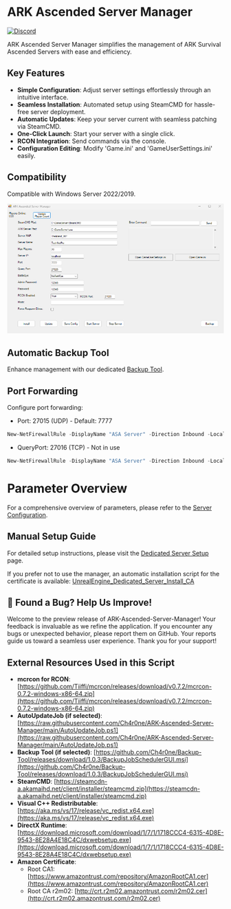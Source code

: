 # ARK Ascended Server Manager
[![Discord](https://img.shields.io/badge/Discord-%237289DA.svg?logo=discord&logoColor=white)](https://discord.gg/7tvmSdXcEH)

ARK Ascended Server Manager simplifies the management of ARK Survival Ascended Servers with ease and efficiency.

## Key Features

- **Simple Configuration**: Adjust server settings effortlessly through an intuitive interface.
- **Seamless Installation**: Automated setup using SteamCMD for hassle-free server deployment.
- **Automatic Updates**: Keep your server current with seamless patching via SteamCMD.
- **One-Click Launch**: Start your server with a single click.
- **RCON Integration**: Send commands via the console.
- **Configuration Editing**: Modify 'Game.ini' and 'GameUserSettings.ini' easily.

## Compatibility

Compatible with Windows Server 2022/2019.

![Preview](Preview/ASA_Server_Manager_Preview_1.png)

## Automatic Backup Tool

Enhance management with our dedicated [Backup Tool](https://github.com/Ch4r0ne/Backup-Tool).

## Port Forwarding

Configure port forwarding:

- Port: 27015 (UDP) - Default: 7777
```powershell
New-NetFirewallRule -DisplayName "ASA Server" -Direction Inbound -LocalPort 27015 -Protocol UDP -Action Allow
```
- QueryPort: 27016 (TCP) - Not in use
```powershell
New-NetFirewallRule -DisplayName "ASA Server" -Direction Inbound -LocalPort 27016 -Protocol TCP -Action Allow
```

# Parameter Overview

For a comprehensive overview of parameters, please refer to the [Server Configuration](https://ark.wiki.gg/wiki/Server_configuration).

## Manual Setup Guide

For detailed setup instructions, please visit the [Dedicated Server Setup](https://ark.wiki.gg/wiki/Dedicated_server_setup#Windows_Server_editions_and_crossplay_with_Epic_players) page.

If you prefer not to use the manager, an automatic installation script for the certificate is available: [UnrealEngine_Dedicated_Server_Install_CA](https://github.com/Ch4r0ne/UnrealEngine_Dedicated_Server_Install_CA#UnrealEngine_Dedicated_Server_Install_CA)

## 🐞 Found a Bug? Help Us Improve!
Welcome to the preview release of ARK-Ascended-Server-Manager! Your feedback is invaluable as we refine the application. If you encounter any bugs or unexpected behavior, please report them on GitHub. Your reports guide us toward a seamless user experience. Thank you for your support!

## External Resources Used in this Script
- **mcrcon for RCON**: [https://github.com/Tiiffi/mcrcon/releases/download/v0.7.2/mcrcon-0.7.2-windows-x86-64.zip](https://github.com/Tiiffi/mcrcon/releases/download/v0.7.2/mcrcon-0.7.2-windows-x86-64.zip)
- **AutoUpdateJob (if selected)**: [https://raw.githubusercontent.com/Ch4r0ne/ARK-Ascended-Server-Manager/main/AutoUpdateJob.ps1](https://raw.githubusercontent.com/Ch4r0ne/ARK-Ascended-Server-Manager/main/AutoUpdateJob.ps1)
- **Backup Tool (if selected)**: [https://github.com/Ch4r0ne/Backup-Tool/releases/download/1.0.3/BackupJobSchedulerGUI.msi](https://github.com/Ch4r0ne/Backup-Tool/releases/download/1.0.3/BackupJobSchedulerGUI.msi)
- **SteamCMD**: [https://steamcdn-a.akamaihd.net/client/installer/steamcmd.zip](https://steamcdn-a.akamaihd.net/client/installer/steamcmd.zip)
- **Visual C++ Redistributable**: [https://aka.ms/vs/17/release/vc_redist.x64.exe](https://aka.ms/vs/17/release/vc_redist.x64.exe)
- **DirectX Runtime**: [https://download.microsoft.com/download/1/7/1/1718CCC4-6315-4D8E-9543-8E28A4E18C4C/dxwebsetup.exe](https://download.microsoft.com/download/1/7/1/1718CCC4-6315-4D8E-9543-8E28A4E18C4C/dxwebsetup.exe)
- **Amazon Certificate**:
  - Root CA1: [https://www.amazontrust.com/repository/AmazonRootCA1.cer](https://www.amazontrust.com/repository/AmazonRootCA1.cer)
  - Root CA r2m02: [http://crt.r2m02.amazontrust.com/r2m02.cer](http://crt.r2m02.amazontrust.com/r2m02.cer)
